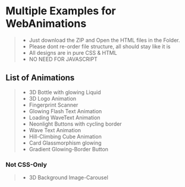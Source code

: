 # Multiple Examples for WebAnimations #

>
> - Just download the ZIP and Open the HTML files in the Folder.
> - Please dont re-order file structure, all should stay like it is
> - All designs are in pure CSS & HTML
> - NO NEED FOR JAVASCRIPT
>

## List of Animations ##

>
> - 3D Bottle with glowing Liquid
> - 3D Logo Animation
> - Fingerprint Scanner
> - Glowing Flash Text Animation
> - Loading WaveText Animation
> - Neonlight Buttons with cycling border
> - Wave Text Animation
> - Hill-Climbing Cube Animation
> - Card Glassmorphism glowing
> - Gradient Glowing-Border Button

### Not CSS-Only ###

> - 3D Background Image-Carousel
